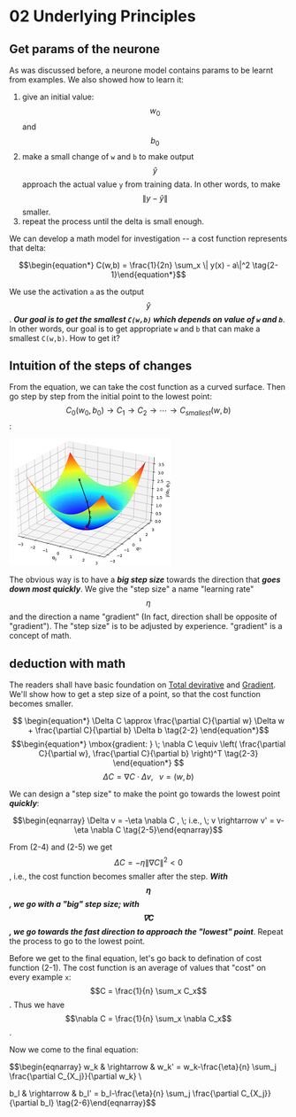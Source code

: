 <script id="MathJax-script" async src="https://cdn.jsdelivr.net/npm/mathjax@3/es5/tex-mml-chtml.js"></script>

# 02 Underlying Principles

## Get params of the neurone

As was discussed before, a neurone model contains
params to be learnt from examples. We also showed how
to learn it:

1. give an initial value: $$w_0$$ and $$b_0$$
2. make a small change of `w` and `b` to make
output $$\hat{y}$$ approach the actual value `y` from training data.
In other words, to make $$\|y-\hat{y}\|$$ smaller.
3. repeat the process until the delta is small enough.

We can develop a math model for investigation --
a cost function represents that delta:

$$\begin{equation*}
  C(w,b) = \frac{1}{2n} \sum_x \| y(x) - a\|^2
\tag{2-1}\end{equation*}$$

We use the activation `a` as the output $$\hat{y}$$.
***Our goal is to get the smallest `C(w,b)` which depends on value of `w` and `b`***.
In other words, our goal is to get appropriate `w` and `b` that can
make a smallest `C(w,b)`. How to get it?

## Intuition of the steps of changes

From the equation, we can take the cost function as a curved surface.
Then go step by step from the initial point to the lowest
point: $$C_0(w_0, b_0) \rightarrow C_1 \rightarrow C_2 \rightarrow \cdots \rightarrow  C_{smallest}(w, b)$$:

![gradient pic](./pic/gradient.png)

The obvious way is to have a ***big step size*** towards the
direction that ***goes down most quickly***.
We give the "step size" a name "learning rate" $$\eta$$ and
the direction a name "gradient" (In fact, direction shall
be opposite of "gradient"). The "step size" is to be adjusted by experience.
"gradient" is a concept of math.

## deduction with math

The readers shall have basic foundation on
[Total devirative](https://en.wikipedia.org/wiki/Total_derivative) and
[Gradient](https://en.wikipedia.org/wiki/Gradient).
We'll show how to get a step size of a point, so that the cost function becomes smaller.

$$
\begin{equation*}
  \Delta C \approx \frac{\partial C}{\partial w} \Delta w +
  \frac{\partial C}{\partial b} \Delta b
\tag{2-2}
\end{equation*}$$
$$\begin{equation*}
  \mbox{gradient: } \; \nabla C \equiv \left( \frac{\partial C}{\partial w},
  \frac{\partial C}{\partial b} \right)^T
\tag{2-3}
\end{equation*}
$$
$$
\begin{equation*}
  \Delta C = \nabla C \cdot \Delta v, \;\;\; v = (w, b)
\tag{2-4}
\end{equation*}$$

We can design a "step size" to make the point go towards the lowest point ***quickly***:

$$\begin{eqnarray}
\Delta v = -\eta \nabla C , \; i.e., \; v \rightarrow v' = v-\eta \nabla C
\tag{2-5}\end{eqnarray}$$

From (2-4) and (2-5) we get $$\Delta C = - \eta \|\nabla C\|^2 < 0$$, i.e.,
the cost function becomes smaller after the step.
***With $$\eta$$, we go with a "big" step size; with $$\nabla C$$, we go towards the fast direction to approach the "lowest" point***.
Repeat the process to go to the lowest point.

Before we get to the final equation, let's go back to defination of cost function (2-1).
The cost function is an average of values
that "cost" on every example `x`: $$C = \frac{1}{n} \sum_x C_x$$.
Thus we have $$\nabla C = \frac{1}{n} \sum_x \nabla C_x$$.

Now we come to the final equation:

$$\begin{eqnarray}
  w_k & \rightarrow & w_k' = w_k-\frac{\eta}{n}
  \sum_j \frac{\partial C_{X_j}}{\partial w_k} \\
  
  b_l & \rightarrow & b_l' = b_l-\frac{\eta}{n}
  \sum_j \frac{\partial C_{X_j}}{\partial b_l}
\tag{2-6}\end{eqnarray}$$
